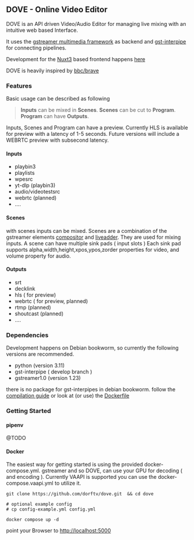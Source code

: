 ## DOVE - Online Video Editor

DOVE is an API driven Video/Audio Editor for managing live mixing with an intuitive web based Interface.

It uses the [gstreamer multimedia framework](https://gstreamer.freedesktop.org) as backend and [gst-interpipe](https://github.com/ridgerun/gst-interpipe) for connecting pipelines.

Development for the [Nuxt3](https://nuxt.com/) based frontend happens [here](https://github.com/dorftv/dove-frontend)

DOVE is heavily inspired by [bbc/brave](https://github.com/bbc/brave)


### Features
Basic usage can be described as following
>  **Inputs** can be mixed in **Scenes**.
   **Scenes** can be cut to **Program**.
   **Program** can have **Outputs**.

Inputs, Scenes and Program can have a preview.
Currently HLS is available for preview with a latency of 1-5 seconds. Future versions will include a WEBRTC preview with subsecond latency.

#### Inputs
* playbin3
* playlists
* wpesrc
* yt-dlp (playbin3)
* audio/videotestsrc
* webrtc (planned)
* ....

#### Scenes
with scenes inputs can be mixed.
Scenes are a combination of the gstreamer elements [compositor](https://gstreamer.freedesktop.org/documentation/compositor/index.html) and [liveadder](https://gstreamer.freedesktop.org/documentation/audiomixer/liveadder.html).
They are used for mixing inputs. A scene can have multiple sink pads ( input slots )
Each sink pad supports alpha,width,height,xpos,ypos,zorder properties for video, and volume property for audio.

#### Outputs
* srt
* decklink
* hls ( for preview)
* webrtc ( for preview, planned)
* rtmp (planned)
* shoutcast (planned)
* ....


### Dependencies
Development happens on Debian bookworm, so currently the following versions are recommended.

* python (version 3.11)
* gst-interpipe ( develop branch )
* gstreamer1.0 (version 1.23)

there is no package for gst-interpipes in debian bookworm. follow the [compilation guide]() or look at (or use) the [Dockerfile](/Dockerfile)


### Getting Started

#### pipenv
@TODO

#### Docker
The easiest way for getting started is using the provided docker-compose.yml.
gstreamer and so DOVE, can use your GPU for decoding ( and encoding ).
Currently VAAPI is supported you can use the docker-compose.vaapi.yml to utilize it.

```
git clone https://github.com/dorftv/dove.git  && cd dove

# optional example config
# cp config-example.yml config.yml

docker compose up -d
```

point your Browser to [http://localhost:5000](http://localhost:5000)



